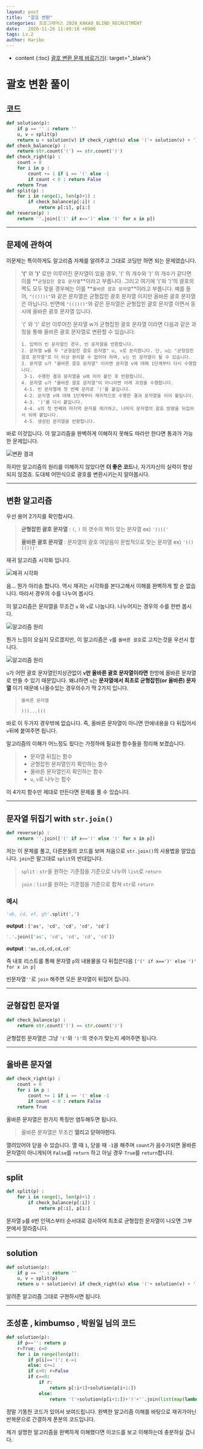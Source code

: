 ```yaml
---
layout: post
title:  "괄호 변환"
categories: 프로그래머스 2020_KAKAO_BLIND_RECRUITMENT
date:   2020-11-26 11:40:18 +0900
tags: Lv.2
author: Haribo
---
```

* content
{:toc}
[괄호 변환 문제 바로가기](https://programmers.co.kr/learn/courses/30/lessons/60058){: target="_blank"}

# 괄호 변환 풀이

## 코드

```python
def solution(p):
    if p == '' : return ''
    u, v = split(p)
    return u + solution(v) if check_right(u) else '('+ solution(v) + ')' + reverse(u[1:-1])
def check_balance(p) :
    return str.count('(') == str.count(')')
def check_right(p) :
    count = 0
    for i in p :
        count += 1 if i == '(' else -1
        if count < 0 : return False
    return True
def split(p) :
    for i in range(1, len(p)+1) :
        if check_balance(p[:i]) :
            return p[:i], p[i:]
def reverse(p) :
    return ''.join(['(' if x==')' else ')' for x in p])
```

****





## 문제에 관하여

이문제는 특이하게도 알고리즘 자체를 알려주고 그대로 코딩만 하면 되는 문제였습니다.

>**'('** 와 **')'** 로만 이루어진 문자열이 있을 경우, '(' 의 개수와 ')' 의 개수가 같다면 이를 **`균형잡힌 괄호 문자열`**이라고 부릅니다.
>그리고 여기에 '('와 ')'의 괄호의 짝도 모두 맞을 경우에는 이를 **`올바른 괄호 문자열`**이라고 부릅니다.
>예를 들어, `"(()))("`와 같은 문자열은 균형잡힌 괄호 문자열 이지만 올바른 괄호 문자열은 아닙니다.
>반면에 `"(())()"`와 같은 문자열은 균형잡힌 괄호 문자열 이면서 동시에 올바른 괄호 문자열 입니다.
>
>'(' 와 ')' 로만 이루어진 문자열 w가 균형잡힌 괄호 문자열 이라면 다음과 같은 과정을 통해 올바른 괄호 문자열로 변환할 수 있습니다.
>
>```
>1. 입력이 빈 문자열인 경우, 빈 문자열을 반환합니다.
>2. 문자열 w를 두 "균형잡힌 괄호 문자열" u, v로 분리합니다. 단, u는 "균형잡힌 괄호 문자열"로 더 이상 분리할 수 없어야 하며, v는 빈 문자열이 될 수 있습니다.
>3. 문자열 u가 "올바른 괄호 문자열" 이라면 문자열 v에 대해 1단계부터 다시 수행합니다.
>  3-1. 수행한 결과 문자열을 u에 이어 붙인 후 반환합니다.
>4. 문자열 u가 "올바른 괄호 문자열"이 아니라면 아래 과정을 수행합니다.
>  4-1. 빈 문자열에 첫 번째 문자로 '('를 붙입니다.
>  4-2. 문자열 v에 대해 1단계부터 재귀적으로 수행한 결과 문자열을 이어 붙입니다.
>  4-3. ')'를 다시 붙입니다.
>  4-4. u의 첫 번째와 마지막 문자를 제거하고, 나머지 문자열의 괄호 방향을 뒤집어서 뒤에 붙입니다.
>  4-5. 생성된 문자열을 반환합니다.
>```

바로 이것입니다. 이 알고리즘을 완벽하게 이해하지 못해도 따라만 한다면 통과가 가능한 문제입니다.

![변환 결과](/images/bracket_change/bracket.png)

하지만 알고리즘의 원리를 이해하지 않았다면 **더 좋은 코드**나, 자기자신의 실력이 향상되지 않겠죠. 도대체 어떤식으로 괄호를 변환시키는지 알아봅시다.

****

## 변환 알고리즘

우선 용어 2가지를 확인합시다.

> **균형잡힌 괄호 문자열** : `(`, `)` 의 갯수의 짝이 맞는 문자열 ex) `'))(('`
>
> **올바른 괄호 문자열** : 문자열의 괄호 여닫음이 문법적으로 맞는 문자열 ex) `'(()(()))'`

재귀 알고리즘 시각화 입니다.

![재귀 시각화](/images/bracket_change/braket_algorithm.gif)

음... 뭔가 아리송 합니다. 역시 재귀는 시각화를 본다고해서 이해를 완벽하게 할 순 없습니다. 따라서 경우의 수를 나누어 봅시다.

이 알고리즘은 문자열을 무조건 `u` 와 `v`로 나눕니다. 나누어지는 경우의 수를 한번 봅시다.

![알고리즘 원리](/images/bracket_change/braket_principle.png)

뭔가 느낌이 오실지 모르겠지만, 이 알고리즘은 `v`를 `올바른 괄호`로 고치는것을 우선시 합니다.

![알고리즘 원리](/images/bracket_change/braket_prime.png)

`u`가 어떤 괄호 문자열인지상관없이 **`v`만 올바른 괄호 문자열이라면** 한방에 올바른 문자열로 만들 수 있기 때문입니다. 왜냐하면 `u`는 **문자열에서 최초로 균형잡힌(or 올바른) 문자열** 이기 때문에 나올수있는 경우의수가 딱 2가지 입니다.

> `올바른 문자열`
>
> `)))...(((`

바로 이 두가지 경우밖에 없습니다. 즉, 올바른 문자열이 아니면 안에내용을 다 뒤집어서 `v`뒤에 붙여주면 됩니다.  

알고리즘의 이해가 어느정도 됬다는 가정하에 필요한 함수들을 정리해 보겠습니다.

> * 문자열 뒤집는 함수
> * 균형잡힌 문자열인지 확인하는 함수
> * 올바른 문자열인지 확인하는 함수
> * `u`, `v`로 나누는 함수

이 4가지 함수만 제대로 만든다면 문제를 풀 수 있습니다.

****

## 문자열 뒤집기 with `str.join()`

```python
def reverse(p) :
    return ''.join(['(' if x==')' else ')' for x in p])
```

저는 이 문제를 풀고, 다른분들의 코드를 보며 처음으로 `str.join()`의 사용법을 알았습니다. `join`은 말그대로 `split`의 반대입니다.  

> `split` : `str`을 원하는 기준점을 기준으로 나누어 `list`로 `return`
>
> `join` : `list`를 원하는 기준점을 기준으로 합쳐 `str`로 `return`

### 예시

```python
'ab, cd, ef, gh'.split(',')
```

**output** : `['as', 'cd', 'cd', 'cd', 'cd']`

```python
','.join(['as', 'cd', 'cd', 'cd', 'cd'])
```

**output** : `'as,cd,cd,cd,cd'`

즉 내포 리스트를 통해 문자열 `p`의 내용물을 다 뒤집은다음 `['(' if x==')' else ')' for x in p]`

빈문자열`''`로 `join` 해주면 모든 문자열이 뒤집어 집니다.

****

## 균형잡힌 문자열

```python
def check_balance(p) :
    return str.count('(') == str.count(')')
```

균형잡힌 문자열은 그냥 `'('`와 `')'`의 갯수가 맞는지 세어주면 됩니다.

****

## 올바른 문자열

```python
def check_right(p) :
    count = 0
    for i in p :
        count += 1 if i == '(' else -1
        if count < 0 : return False
    return True
```

올바른 문자열은 한가지 특징만 염두해두면 됩니다.

> 올바른 문자열은 무조건 **열리고 닫혀야한다.**

열려있어야 닫을 수 있습니다. 열 때 `1`, 닫을 때 `-1`을 해주며 `count`가 음수가되면 올바른 문자열이 아니게되어 `False`를 `return` 하고 아닐 경우 `True`를 `return`합니다.

****

## split

```python
def split(p) :
    for i in range(1, len(p)+1) :
        if check_balance(p[:i]) :
            return p[:i], p[i:]
```

문자열 `p`를 `0`번 인덱스부터 순서대로 검사하여 최초로 균형잡힌 문자열이 나오면 그부분에서 잘라줍니다.

****

## solution

```python
def solution(p):
    if p == '' : return ''
    u, v = split(p)
    return u + solution(v) if check_right(u) else '('+ solution(v) + ')' + reverse(u[1:-1])
```

알려준 알고리즘 그대로 구현하시면 됩니다.

****

## 조성훈 , kimbumso , 박원일 님의 코드

```python
def solution(p):
    if p=='': return p
    r=True; c=0
    for i in range(len(p)):
        if p[i]=='(': c-=1
        else: c+=1
        if c>0: r=False
        if c==0:
            if r:
                return p[:i+1]+solution(p[i+1:])
            else:
                return '('+solution(p[i+1:])+')'+''.join(list(map(lambda x:'(' if x==')' else ')',p[1:i]) ))
```

정말 기똥찬 코드가 있어서 보여드립니다. 완벽한 알고리즘 이해를 바탕으로 재귀가아닌 반복문으로 간결하게 푼분의 코드입니다.  

제가 설명한 알고리즘을 완벽하게 이해했다면 이코드를 보고 이해하는데 충분하실 겁니다.

